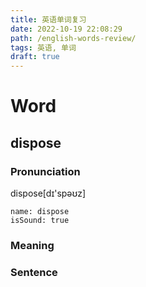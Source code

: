 ```yaml
---
title: 英语单词复习
date: 2022-10-19 22:08:29
path: /english-words-review/
tags: 英语, 单词
draft: true
---
```


# Word

## dispose

### Pronunciation

dispose[dɪ'spəʊz]

```audio
name: dispose
isSound: true
```

### Meaning

### Sentence
